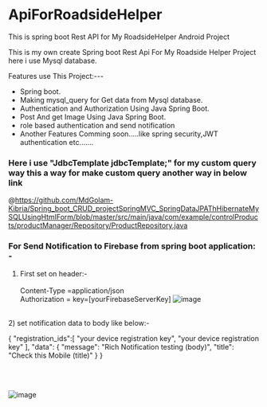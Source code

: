 # ApiForRoadsideHelper
This is spring boot Rest API for My RoadsideHelper Android Project


This is my own create Spring boot Rest Api For My Roadside Helper Project 
here i use Mysql database.


Features use This Project:---

- Spring boot.
- Making mysql_query for Get data from Mysql database.
- Authentication and Authorization Using Java Spring Boot.
- Post And get Image Using Java Spring Boot.
- role based authentication and send notification
- Another Features Comming soon.....like spring security,JWT authentication etc.......

### Here i use  "JdbcTemplate jdbcTemplate;" for my custom query way this a way for make custom query another way in below  link

@https://github.com/MdGolam-Kibria/Spring_boot_CRUD_projectSpringMVC_SpringDataJPAThHibernateMySQLUsingHtmlForm/blob/master/src/main/java/com/example/controlProducts/productManager/Repository/ProductRepository.java



### For Send Notification to Firebase from spring boot application: - <br/>
1) First set on header:- <br/><br/>
Content-Type =application/json <br/>
Authorization = key=[yourFirebaseServerKey]
![image](https://user-images.githubusercontent.com/61331272/115994185-c07f3780-a5f7-11eb-801d-97c286652a73.png)
<br/>
2) set notification data to body like below:-<br/>

{
    "registration_ids":[
    	 "your device registration key",
       "your device registration key"
    	],
    "data": {
    	      "message": "Rich Notification testing (body)",
            "title": "Check this Mobile (title)"
    }
}

<br/>
<br/>

![image](https://user-images.githubusercontent.com/61331272/115994381-8d897380-a5f8-11eb-83b7-a24f075c1a2d.png)



